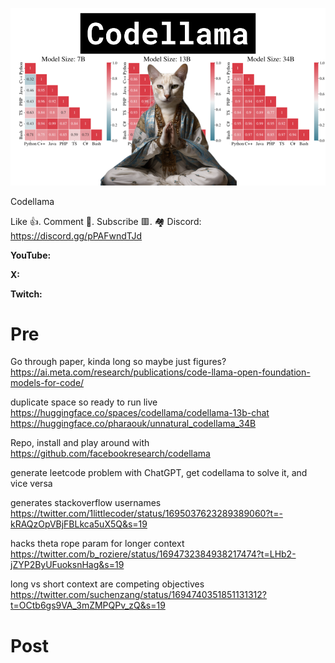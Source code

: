 ![](thumbnails/26.08.2023.png)

Codellama

Like 👍. Comment 💬. Subscribe 🟥.
🏘 Discord: https://discord.gg/pPAFwndTJd

**YouTube:**

**X:**

**Twitch:**

# Pre

Go through paper, kinda long so maybe just figures?
https://ai.meta.com/research/publications/code-llama-open-foundation-models-for-code/

duplicate space so ready to run live
https://huggingface.co/spaces/codellama/codellama-13b-chat
https://huggingface.co/pharaouk/unnatural_codellama_34B

Repo, install and play around with
https://github.com/facebookresearch/codellama

generate leetcode problem with ChatGPT, get codellama to solve it, and vice versa

generates stackoverflow usernames
https://twitter.com/1littlecoder/status/1695037623289389060?t=-kRAQzOpVBjFBLkca5uX5Q&s=19

hacks theta rope param for longer context
https://twitter.com/b_roziere/status/1694732384938217474?t=LHb2-jZYP2ByUFuoksnHag&s=19

long vs short context are competing objectives
https://twitter.com/suchenzang/status/1694740351851131312?t=OCtb6gs9VA_3mZMPQPv_zQ&s=19

# Post
